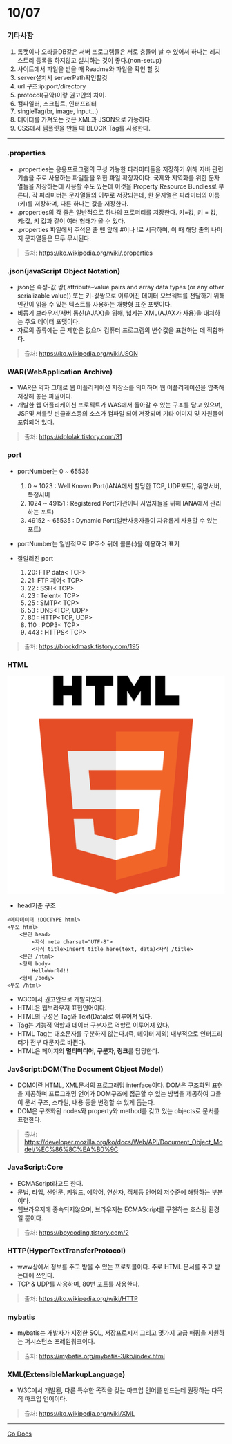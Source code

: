 10/07
===
### 기타사항

1. 톰캣이나 오라클DB같은 서버 프로그램들은 서로 충돌이 날 수 있어서 하나는 레지스트리 등록을 하지않고 설치하는 것이 좋다.(non-setup)
2. 사이트에서 파일을 받을 때 Readme와 파일을 확인 할 것
3. server설치시 serverPath확인할것
4. url 구조:ip:port/directory
5. protocol(규약)이랑 권고안의 차이.
6. 컴파일러, 스크립트, 인터프리터
7. singleTag(br, image, input...)
8. 데이터를 가져오는 것은 XML과 JSON으로 가능하다.
9. CSS에서 템플릿을 만들 때 BLOCK Tag를 사용한다.

---
### .properties

* .properties는 응용프로그램의 구성 가능한 파라미터들을 저장하기 위해 자바 관련 기술을 주로 사용하는 파일들을 위한 파일 확장자이다. 국제와 지역화를 위한 문자열들을 저장하는데 사용할 수도 있는데 이것을 Property Resource Bundles로 부른다. 각 피라미터는 문자열들의 이부로 저장되는데, 한 문자열은 피라미터의 이름(키)를 저장하며, 다른 하나는 값을 저장한다.
* .properties의 각 줄은 일반적으로 하나의 프로퍼티를 저장한다. 키=값, 키 = 값, 키:값, 키 값과 같이 여러 형태가 올 수 있다.
* .properties 파일에서 주석은 줄 맨 앞에 #이나 !로 시작하며, 이 때 해당 줄의 나머지 문자열들은 모두 무시된다.

> 출처: https://ko.wikipedia.org/wiki/.properties

### .json(javaScript Object Notation)

* json은 속성-값 쌍( attribute–value pairs and array data types (or any other serializable value)) 또는 키-값쌍으로 이루어진 데이터 오브젝트를 전달하기 위해 인간이 읽을 수 있는 텍스트를 사용하는 개방형 표준 포맷이다.
* 비동기 브라우저/서버 통신(AJAX)을 위해, 넓게는 XML(AJAX가 사용)을 대처하는 주요 데이터 포맷이다.
* 자료의 종류에는 큰 제한은 없으며 컴퓨터 프로그램의 변수값을 표현하는 데 적합하다.

> 출처: https://ko.wikipedia.org/wiki/JSON

### WAR(WebApplication Archive)

* WAR은 약자 그대로 웹 어플리케이션 저장소를 의미하며 웹 어플리케이션을 압축해 저장해 놓은 파일이다.
* 개발한 웹 어플리케이션 프로젝트가 WAS에서 돌아갈 수 있는 구조를 담고 있으며, JSP및 서를릿 빈클래스등의 소스가 컴파일 되어 저장되며 기타 이미지 및 자원들이 포함되어 있다.

>출처: https://dololak.tistory.com/31

### port

* portNumber는 0 ~ 65536
    1. 0 ~ 1023 : Well Known Port(IANA에서 할당한 TCP, UDP포트), 유명서버, 특정서버
    2. 1024 ~ 49151 : Registered Port(기관이나 사업자들을 위해 IANA에서 관리하는 포트)
    3. 49152 ~ 65535 : Dynamic Port(일반사용자들이 자유롭게 사용할 수 있는 포트)

* portNumber는 일반적으로 IP주소 뒤에 콜론(:)을 이용하여 표기
* 잘알려진 port
    1. 20: FTP data< TCP>
    2. 21: FTP 제어< TCP>
    3. 22 : SSH< TCP>
    4. 23 : Telent< TCP>
    5. 25 : SMTP< TCP>
    6. 53 : DNS<TCP, UDP>
    7. 80 : HTTP<TCP, UDP>
    8. 110 : POP3< TCP>
    9. 443 : HTTPS< TCP>

> 출처: https://blockdmask.tistory.com/195

### HTML
![html](../img/html.png)

* head기준 구조
<pre><code><메타데이터 !DOCTYPE html>
<부모 html>
    <본인 head>
        <자식 meta charset="UTF-8">
        <자식 title>Insert title here(text, data)<자식 /title>
    <본인 /html>
    <형제 body>
	    HelloWorld!!
    <형제 /body>
<부모 /html></code></pre>

* W3C에서 권고안으로 개발되었다.
* HTML은 웹브라우저 표현언어이다.
* HTML의 구성은 Tag와 Text(Data)로 이루어져 있다.
* Tag는 기능적 역할과 데이터 구분자로 역할로 이루어져 있다.
* HTML Tag는 대소문자를 구분하지 않는다.(즉, 데이터 제외) 내부적으로 인터프리터가 전부 대문자로 바뀐다.
* HTML은 페이지의 **멀티미디어, 구분자, 링크**를 담당한다.

### JavScript:DOM(The Document Object Model)

* DOM이란 HTML, XML문서의 프로그래밍 interface이다. DOM은 구조화된 표현을 제공하며 프로그래밍 언어가 DOM구조에 접근할 수 있는 방법을 제공하여 그들이 문서 구조, 스타일, 내용 등을 변경할 수 있게 돕는다.
* DOM은 구조화된 nodes와 property와 method를 갖고 있는 objects로 문서를 표현한다.

>출처: https://developer.mozilla.org/ko/docs/Web/API/Document_Object_Model/%EC%86%8C%EA%B0%9C

### JavaScript:Core

* ECMAScript라고도 한다.
* 문법, 타입, 선언문, 키워드, 예약어, 연산자, 객체등 언어의 저수준에 해당하는 부분이다.
* 웹브라우저에 종속되지않으며, 브라우저는 ECMAScript를 구현하는 호스팅 환경일 뿐이다.

>출처: https://boycoding.tistory.com/2

### HTTP(HyperTextTransferProtocol)

* www상에서 정보를 주고 받을 수 있는 프로토콜이다. 주로 HTML 문서를 주고 받는데에 쓰인다.
* TCP & UDP를 사용하며, 80번 포트를 사용한다.

>출처: https://ko.wikipedia.org/wiki/HTTP

### mybatis

* mybatis는 개발자가 지정한 SQL, 저장프로시저 그리고 몇가지 고급 매핑을 지원하는 퍼시스턴스 프레임워크이다.

>출처: https://mybatis.org/mybatis-3/ko/index.html

### XML(ExtensibleMarkupLanguage)

* W3C에서 개발된, 다른 특수한 목적을 갖는 마크업 언어를 만드는데 권장하는 다목적 마크업 언어이다.

> 출처: https://ko.wikipedia.org/wiki/XML

---
[Go Docs](https://github.com/MristerWing/PrivateProject/tree/subDrive/5.MVC/Docs)  